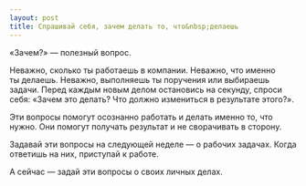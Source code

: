 ```yaml
---
layout: post
title: Спрашивай себя, зачем делать то, что&nbsp;делаешь
---
```


«Зачем?» — полезный вопрос.

Неважно, сколько ты работаешь в компании. Неважно, что именно ты делаешь. Неважно, выполняешь ты поручения или выбираешь задачи. Перед каждым новым делом остановись на секунду, спроси себя: «Зачем это делать? Что должно измениться в результате этого?».

Эти вопросы помогут осознанно работать и делать именно то, что нужно. Они помогут получать результат и не сворачивать в сторону.

Задавай эти вопросы на следующей неделе — о рабочих задачах. Когда ответишь на них, приступай к работе.

А сейчас — задай эти вопросы о своих личных делах.
